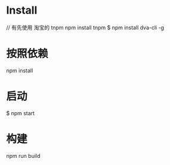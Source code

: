 # Install
// 有先使用 淘宝的 tnpm 
npm install tnpm 
$ npm install dva-cli -g

# 按照依赖
npm install
# 启动
$ npm start
# 构建
npm run build
